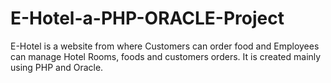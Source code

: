# E-Hotel-a-PHP-ORACLE-Project
E-Hotel is a website from where Customers can order food and Employees can manage Hotel Rooms, foods and customers orders. It is created mainly using PHP and Oracle.
